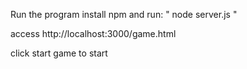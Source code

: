 Run the program install npm and run: " node server.js "

access http://localhost:3000/game.html

click start game to start